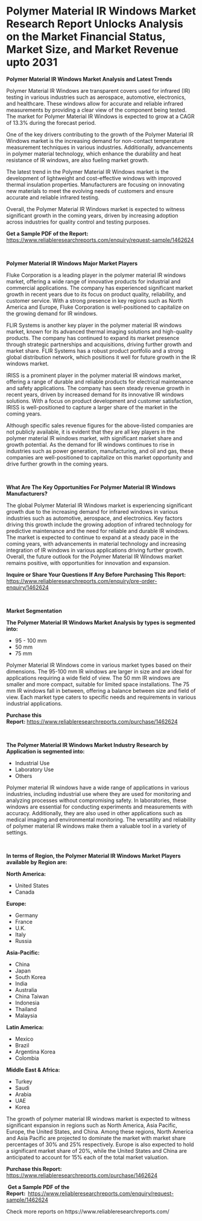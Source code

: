 <p><h1>Polymer Material IR Windows Market Research Report Unlocks Analysis on the Market Financial Status, Market Size, and Market Revenue upto 2031</h1></p><p><strong>Polymer Material IR Windows Market Analysis and Latest Trends</strong></p>
<p><p>Polymer Material IR Windows are transparent covers used for infrared (IR) testing in various industries such as aerospace, automotive, electronics, and healthcare. These windows allow for accurate and reliable infrared measurements by providing a clear view of the component being tested. The market for Polymer Material IR Windows is expected to grow at a CAGR of 13.3% during the forecast period.</p><p>One of the key drivers contributing to the growth of the Polymer Material IR Windows market is the increasing demand for non-contact temperature measurement techniques in various industries. Additionally, advancements in polymer material technology, which enhance the durability and heat resistance of IR windows, are also fueling market growth.</p><p>The latest trend in the Polymer Material IR Windows market is the development of lightweight and cost-effective windows with improved thermal insulation properties. Manufacturers are focusing on innovating new materials to meet the evolving needs of customers and ensure accurate and reliable infrared testing.</p><p>Overall, the Polymer Material IR Windows market is expected to witness significant growth in the coming years, driven by increasing adoption across industries for quality control and testing purposes.</p></p>
<p><strong>Get a Sample PDF of the Report:&nbsp;</strong> <a href="https://www.reliableresearchreports.com/enquiry/request-sample/1462624">https://www.reliableresearchreports.com/enquiry/request-sample/1462624</a></p>
<p>&nbsp;</p>
<p><strong>Polymer Material IR Windows Major Market Players</strong></p>
<p><p>Fluke Corporation is a leading player in the polymer material IR windows market, offering a wide range of innovative products for industrial and commercial applications. The company has experienced significant market growth in recent years due to its focus on product quality, reliability, and customer service. With a strong presence in key regions such as North America and Europe, Fluke Corporation is well-positioned to capitalize on the growing demand for IR windows.</p><p>FLIR Systems is another key player in the polymer material IR windows market, known for its advanced thermal imaging solutions and high-quality products. The company has continued to expand its market presence through strategic partnerships and acquisitions, driving further growth and market share. FLIR Systems has a robust product portfolio and a strong global distribution network, which positions it well for future growth in the IR windows market.</p><p>IRISS is a prominent player in the polymer material IR windows market, offering a range of durable and reliable products for electrical maintenance and safety applications. The company has seen steady revenue growth in recent years, driven by increased demand for its innovative IR windows solutions. With a focus on product development and customer satisfaction, IRISS is well-positioned to capture a larger share of the market in the coming years.</p><p>Although specific sales revenue figures for the above-listed companies are not publicly available, it is evident that they are all key players in the polymer material IR windows market, with significant market share and growth potential. As the demand for IR windows continues to rise in industries such as power generation, manufacturing, and oil and gas, these companies are well-positioned to capitalize on this market opportunity and drive further growth in the coming years.</p></p>
<p>&nbsp;</p>
<p><strong>What Are The Key Opportunities For Polymer Material IR Windows Manufacturers?</strong></p>
<p><p>The global Polymer Material IR Windows market is experiencing significant growth due to the increasing demand for infrared windows in various industries such as automotive, aerospace, and electronics. Key factors driving this growth include the growing adoption of infrared technology for predictive maintenance and the need for reliable and durable IR windows. The market is expected to continue to expand at a steady pace in the coming years, with advancements in material technology and increasing integration of IR windows in various applications driving further growth. Overall, the future outlook for the Polymer Material IR Windows market remains positive, with opportunities for innovation and expansion.</p></p>
<p><strong>Inquire or Share Your Questions If Any Before Purchasing This Report:</strong> <a href="https://www.reliableresearchreports.com/enquiry/pre-order-enquiry/1462624">https://www.reliableresearchreports.com/enquiry/pre-order-enquiry/1462624</a></p>
<p>&nbsp;</p>
<p><strong>Market Segmentation</strong></p>
<p><strong>The Polymer Material IR Windows Market Analysis by types is segmented into:</strong></p>
<p><ul><li>95 - 100 mm</li><li>50 mm</li><li>75 mm</li></ul></p>
<p><p>Polymer Material IR Windows come in various market types based on their dimensions. The 95-100 mm IR windows are larger in size and are ideal for applications requiring a wide field of view. The 50 mm IR windows are smaller and more compact, suitable for limited space installations. The 75 mm IR windows fall in between, offering a balance between size and field of view. Each market type caters to specific needs and requirements in various industrial applications.</p></p>
<p><strong>Purchase this Report:&nbsp;</strong><a href="https://www.reliableresearchreports.com/purchase/1462624">https://www.reliableresearchreports.com/purchase/1462624</a></p>
<p>&nbsp;</p>
<p><strong>The Polymer Material IR Windows Market Industry Research by Application is segmented into:</strong></p>
<p><ul><li>Industrial Use</li><li>Laboratory Use</li><li>Others</li></ul></p>
<p><p>Polymer material IR windows have a wide range of applications in various industries, including industrial use where they are used for monitoring and analyzing processes without compromising safety. In laboratories, these windows are essential for conducting experiments and measurements with accuracy. Additionally, they are also used in other applications such as medical imaging and environmental monitoring. The versatility and reliability of polymer material IR windows make them a valuable tool in a variety of settings.</p></p>
<p>&nbsp;</p>
<p><strong>In terms of Region, the Polymer Material IR Windows Market Players available by Region are:</strong></p>
<p>
    <p> <strong> North America: </strong>
        <ul>
            <li>United States</li>
            <li>Canada</li>
        </ul>
        </p> 
    <p> <strong> Europe: </strong>
        <ul>
            <li>Germany</li>
            <li>France</li>
            <li>U.K.</li>
            <li>Italy</li>
            <li>Russia</li>
        </ul>
        </p> 
    <p> <strong> Asia-Pacific: </strong>
        <ul>
            <li>China</li>
            <li>Japan</li>
            <li>South Korea</li>
            <li>India</li>
            <li>Australia</li>
            <li>China Taiwan</li>
            <li>Indonesia</li>
            <li>Thailand</li>
            <li>Malaysia</li>
        </ul>
        </p> 
    <p> <strong> Latin America: </strong>
        <ul>
            <li>Mexico</li>
            <li>Brazil</li>
            <li>Argentina Korea</li>
            <li>Colombia</li>
        </ul>
        </p> 
    <p> <strong> Middle East & Africa: </strong>
        <ul>
            <li>Turkey</li>
            <li>Saudi</li>
            <li>Arabia</li>
            <li>UAE</li>
            <li>Korea</li>
        </ul>
    </p>
    </p>
<p><p>The growth of polymer material IR windows market is expected to witness significant expansion in regions such as North America, Asia Pacific, Europe, the United States, and China. Among these regions, North America and Asia Pacific are projected to dominate the market with market share percentages of 30% and 25% respectively. Europe is also expected to hold a significant market share of 20%, while the United States and China are anticipated to account for 15% each of the total market valuation.</p></p>
<p><strong>Purchase this Report: </strong><a href="https://www.reliableresearchreports.com/purchase/1462624">https://www.reliableresearchreports.com/purchase/1462624</a></p>
<p>&nbsp;<strong>Get a Sample PDF of the Report:&nbsp;&nbsp;</strong><a href="https://www.reliableresearchreports.com/enquiry/request-sample/1462624">https://www.reliableresearchreports.com/enquiry/request-sample/1462624</a></p>
<p><strong></strong></p>
<p>Check more reports on https://www.reliableresearchreports.com/</p>